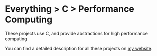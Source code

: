 # Everything > C > Performance Computing

These projects use C, and provide abstractions for high performance computing

You can find a detailed description for all these projects on [my website](https://g10.app/status/).
